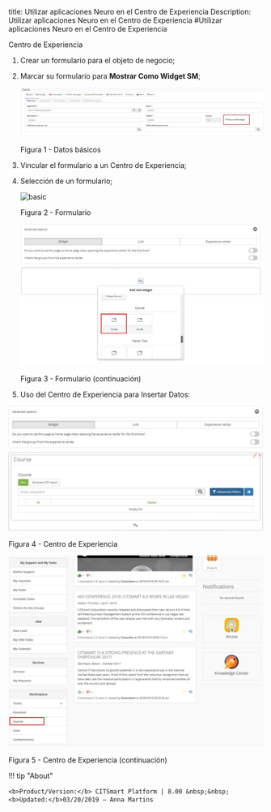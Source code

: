 title: Utilizar aplicaciones Neuro en el Centro de Experiencia
Description: Utilizar aplicaciones Neuro en el Centro de Experiencia
#Utilizar aplicaciones Neuro en el Centro de Experiencia

Centro de Experiencia

1.  Crear un formulario para el objeto de negocio;

2.  Marcar su formulario para **Mostrar Como Widget SM**;

    ![basic](images/neuro-sm-5.jpg)

    Figura 1 - Datos básicos

3.  Vincular el formulario a un Centro de Experiencia;

4.  Selección de un formulario;

    ![basic](images/neuro-sm-6.png)

    Figura 2 - Formulario

    ![basic](images/neuro-sm-7.png)

    Figura 3 - Formulario (continuación)

5.  Uso del Centro de Experiencia para Insertar Datos:

![basic](images/neuro-sm-8.png)

Figura 4 - Centro de Experiencia


![basic](images/neuro-sm-9.png)

Figura 5 - Centro de Experiencia (continuación)


!!! tip "About"

    <b>Product/Version:</b> CITSmart Platform | 8.00 &nbsp;&nbsp;
    <b>Updated:</b>03/20/2019 – Anna Martins

